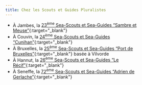 ```yaml
---
title: Chez les Scouts et Guides Pluralistes
---
```

- À Jambes, la [23<sup>ème</sup> Sea-Scouts et Sea-Guides “Sambre et Meuse”](http://www.seascouts23.be){:target="_blank"}
- À Couvin, la [24<sup>ème</sup> Sea-Scouts et Sea-Guides “Cunihan”](http://facebook.com/uniteseascouts.decouvin/){:target="_blank"}
- À Bruxelles, la [25<sup>ème</sup> Sea-Scouts et Sea-Guides “Port de Bruxelles”](http://www.ssb25.be){:target="_blank"} basée à Vilvorde
- À Hannut, la [26<sup>ème</sup> Sea-Scouts et Sea-Guides “Le Récif”](http://www.26hannut.be){:target="_blank"}
- À Seneffe, la [72<sup>ème</sup> Sea-Scouts et Sea-Guides “Adrien de Gerlache”](http://www.72scoutsmarins.be){:target="_blank"}
